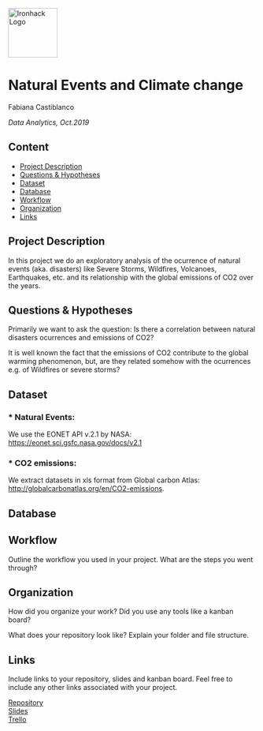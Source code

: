<img src="https://bit.ly/2VnXWr2" alt="Ironhack Logo" width="100"/>

# Natural Events and Climate change
Fabiana Castiblanco

*Data Analytics, Oct.2019*

## Content
- [Project Description](#project-description)
- [Questions & Hypotheses](#questions-hypotheses)
- [Dataset](#dataset)
- [Database](#database)
- [Workflow](#workflow)
- [Organization](#organization)
- [Links](#links)

## Project Description

In this project we do an exploratory analysis of the ocurrence of natural events (aka. disasters) like Severe Storms, Wildfires, Volcanoes, Earthquakes, etc. and its relationship with the global emissions of CO2 over the years. 

## Questions & Hypotheses

Primarily we want to ask the question: Is there a correlation between natural disasters ocurrences and emissions of CO2?

It is well known the fact that the emissions of CO2 contribute to the global warming phenomenon, but, are they related somehow with the ocurrences e.g. of Wildfires or severe storms?

## Dataset

### * Natural Events: 
We use the EONET API v.2.1 by NASA:  https://eonet.sci.gsfc.nasa.gov/docs/v2.1

### * CO2 emissions:
We extract datasets in xls format from Global carbon Atlas: http://globalcarbonatlas.org/en/CO2-emissions.

## Database

## Workflow
Outline the workflow you used in your project. What are the steps you went through?

## Organization
How did you organize your work? Did you use any tools like a kanban board?

What does your repository look like? Explain your folder and file structure.

## Links
Include links to your repository, slides and kanban board. Feel free to include any other links associated with your project.

[Repository](https://github.com/)  
[Slides](https://slides.com/)  
[Trello](https://trello.com/en)  
